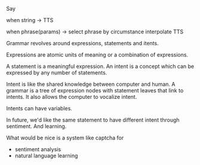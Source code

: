 Say

when string -> TTS

when phrase(params) ->
    select phrase by circumstance
    interpolate
    TTS

Grammar revolves around expressions, statements and itents.

Expressions are atomic units of meaning or a combination of expressions.

A statement is a meaningful expression.
An intent is a concept which can be expressed by any number of statements.

Intent is like the shared knowledge between computer and human. A grammar is a tree of expression nodes with statement leaves that link to intents. It also allows the computer to vocalize intent.

Intents can have variables.

In future, we'd like the same statement to have different intent through sentiment. And learning.


What would be nice is a system like captcha for
- sentiment analysis
- natural language learning